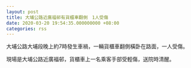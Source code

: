```yaml
---
layout: post
title: 大埔公路近廣福邨有貨櫃車翻側　1人受傷
date: 2020-03-20 19:54:35.000000000 +08:00
categories: rss
---
```


大埔公路大埔段晚上約7時發生車禍，一輛貨櫃車翻側橫卧在路面，一人受傷。

現場是大埔公路近廣福邨，貨櫃車上一名乘客手部受輕傷，送院時清醒。
